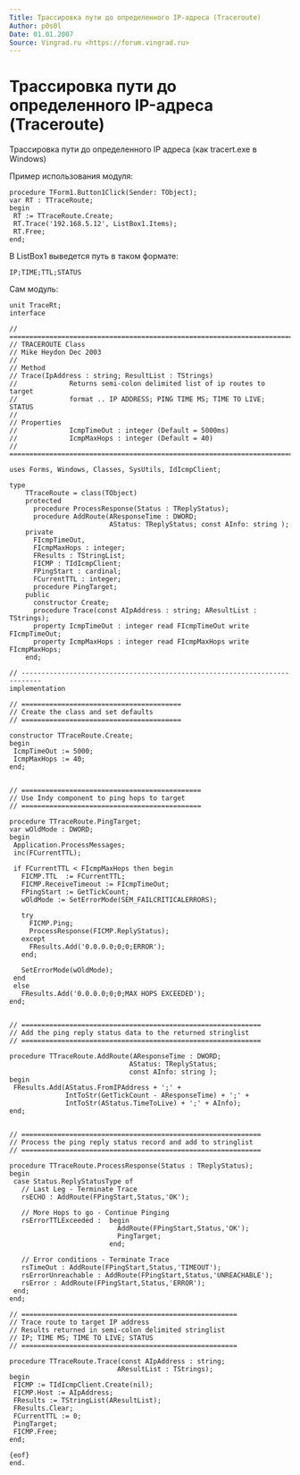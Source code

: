 ```yaml
---
Title: Трассировка пути до определенного IP-адреса (Traceroute)
Author: p0s0l
Date: 01.01.2007
Source: Vingrad.ru <https://forum.vingrad.ru>
---
```



Трассировка пути до определенного IP-адреса (Traceroute)
========================================================

Трассировка пути до определенного IP адреса (как tracert.exe в Windows)

Пример использования модуля:

    procedure TForm1.Button1Click(Sender: TObject); 
    var RT : TTraceRoute; 
    begin 
     RT := TTraceRoute.Create; 
     RT.Trace('192.168.5.12', ListBox1.Items); 
     RT.Free; 
    end; 

В ListBox1 выведется путь в таком формате:

    IP;TIME;TTL;STATUS

Сам модуль:

    unit TraceRt; 
    interface 
     
    // =========================================================================== 
    // TRACEROUTE Class 
    // Mike Heydon Dec 2003 
    // 
    // Method 
    // Trace(IpAddress : string; ResultList : TStrings) 
    //             Returns semi-colon delimited list of ip routes to target 
    //             format .. IP ADDRESS; PING TIME MS; TIME TO LIVE; STATUS 
    // 
    // Properties 
    //             IcmpTimeOut : integer (Default = 5000ms) 
    //             IcmpMaxHops : integer (Default = 40) 
    // =========================================================================== 
     
    uses Forms, Windows, Classes, SysUtils, IdIcmpClient; 
     
    type 
        TTraceRoute = class(TObject) 
        protected 
          procedure ProcessResponse(Status : TReplyStatus); 
          procedure AddRoute(AResponseTime : DWORD; 
                             AStatus: TReplyStatus; const AInfo: string ); 
        private 
          FIcmpTimeOut, 
          FIcmpMaxHops : integer; 
          FResults : TStringList; 
          FICMP : TIdIcmpClient; 
          FPingStart : cardinal; 
          FCurrentTTL : integer; 
          procedure PingTarget; 
        public 
          constructor Create; 
          procedure Trace(const AIpAddress : string; AResultList : TStrings); 
          property IcmpTimeOut : integer read FIcmpTimeOut write FIcmpTimeOut; 
          property IcmpMaxHops : integer read FIcmpMaxHops write FIcmpMaxHops; 
        end; 
     
    // --------------------------------------------------------------------------- 
    implementation 
     
    // ======================================== 
    // Create the class and set defaults 
    // ======================================== 
     
    constructor TTraceRoute.Create; 
    begin 
     IcmpTimeOut := 5000; 
     IcmpMaxHops := 40; 
    end; 
     
     
    // ============================================= 
    // Use Indy component to ping hops to target 
    // ============================================= 
     
    procedure TTraceRoute.PingTarget; 
    var wOldMode : DWORD; 
    begin 
     Application.ProcessMessages; 
     inc(FCurrentTTL); 
     
     if FCurrentTTL < FIcmpMaxHops then begin 
       FICMP.TTL  := FCurrentTTL; 
       FICMP.ReceiveTimeout := FIcmpTimeOut; 
       FPingStart := GetTickCount; 
       wOldMode := SetErrorMode(SEM_FAILCRITICALERRORS); 
     
       try 
         FICMP.Ping; 
         ProcessResponse(FICMP.ReplyStatus); 
       except 
         FResults.Add('0.0.0.0;0;0;ERROR'); 
       end; 
     
       SetErrorMode(wOldMode); 
     end 
     else 
       FResults.Add('0.0.0.0;0;0;MAX HOPS EXCEEDED'); 
    end; 
     
     
    // ============================================================ 
    // Add the ping reply status data to the returned stringlist 
    // ============================================================ 
     
    procedure TTraceRoute.AddRoute(AResponseTime : DWORD; 
                                  AStatus: TReplyStatus; 
                                  const AInfo: string ); 
    begin 
     FResults.Add(AStatus.FromIPAddress + ';' + 
                  IntToStr(GetTickCount - AResponseTime) + ';' + 
                  IntToStr(AStatus.TimeToLive) + ';' + AInfo); 
    end; 
     
     
    // ============================================================ 
    // Process the ping reply status record and add to stringlist 
    // ============================================================ 
     
    procedure TTraceRoute.ProcessResponse(Status : TReplyStatus); 
    begin 
     case Status.ReplyStatusType of 
       // Last Leg - Terminate Trace 
       rsECHO : AddRoute(FPingStart,Status,'OK'); 
     
       // More Hops to go - Continue Pinging 
       rsErrorTTLExceeded :  begin 
                               AddRoute(FPingStart,Status,'OK'); 
                               PingTarget; 
                             end; 
     
       // Error conditions - Terminate Trace 
       rsTimeOut : AddRoute(FPingStart,Status,'TIMEOUT'); 
       rsErrorUnreachable : AddRoute(FPingStart,Status,'UNREACHABLE'); 
       rsError : AddRoute(FPingStart,Status,'ERROR'); 
     end; 
    end; 
     
    // ====================================================== 
    // Trace route to target IP address 
    // Results returned in semi-colon delimited stringlist 
    // IP; TIME MS; TIME TO LIVE; STATUS 
    // ====================================================== 
     
    procedure TTraceRoute.Trace(const AIpAddress : string; 
                               AResultList : TStrings); 
    begin 
     FICMP := TIdIcmpClient.Create(nil); 
     FICMP.Host := AIpAddress; 
     FResults := TStringList(AResultList); 
     FResults.Clear; 
     FCurrentTTL := 0; 
     PingTarget; 
     FICMP.Free; 
    end; 
     
    {eof} 
    end. 

